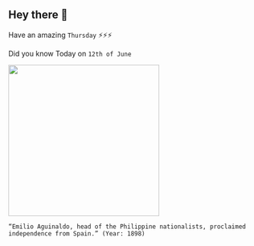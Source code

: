 ## Hey there 👋
Have an amazing `Thursday` ⚡⚡⚡

Did you know Today on `12th of June`
 
 [<img src="https://www.loc.gov/rr/hispanic/1898/img/aguinaldo.jpg" width="300" />](https://www.britannica.com/biography/Emilio-Aguinaldo#:~:text=June%2012,%201898) 
 ```
“Emilio Aguinaldo, head of the Philippine nationalists, proclaimed independence from Spain.” (Year: 1898)
```
